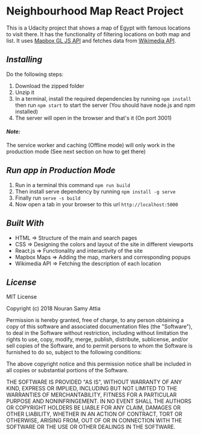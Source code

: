 # Neighbourhood Map React Project
This is a Udacity project that shows a map of Egypt with famous locations to visit there. It has the functionality of filtering locations on both map and list. It uses [Mapbox GL JS API](https://www.mapbox.com/mapbox-gl-js/api/#map#setzoomhttps://www.mapbox.com/mapbox-gl-js/api/#map#setzoom) and fetches data from [Wikimedia API](https://www.mediawiki.org/wiki/API:Main_page).

## _Installing_
Do the following steps:
1. Download the zipped folder
2. Unzip it
3. In a terminal, install the required dependencies by running `npm install` then run `npm start` to start the server (You should have node.js and npm installed)
4. The server will open in the browser and that's it (On port 3001)

#### _Note:_ 
The service worker and caching (Offline mode) will only work in the production mode (See next section on how to get there)

## _Run app in Production Mode_
1. Run in a terminal this command `npm run build`
2. Then install serve dependency by running `npm install -g serve`
3. Finally run `serve -s build`
4. Now open a tab in your browser to this url `http://localhost:5000`

## _Built With_
- HTML => Structure of the main and search pages
- CSS => Designing the colors and layout of the site in different viewports
- React.js => Functionality and interactivity of the site
- Mapbox Maps => Adding the map, markers and corresponding popups
- Wikimedia API => Fetching the description of each location

## _License_
MIT License

Copyright (c) 2018 Nouran Samy Attia

Permission is hereby granted, free of charge, to any person obtaining a copy of this software and associated documentation files (the "Software"), to deal in the Software without restriction, including without limitation the rights to use, copy, modify, merge, publish, distribute, sublicense, and/or sell copies of the Software, and to permit persons to whom the Software is furnished to do so, subject to the following conditions:

The above copyright notice and this permission notice shall be included in all copies or substantial portions of the Software.

THE SOFTWARE IS PROVIDED "AS IS", WITHOUT WARRANTY OF ANY KIND, EXPRESS OR IMPLIED, INCLUDING BUT NOT LIMITED TO THE WARRANTIES OF MERCHANTABILITY, FITNESS FOR A PARTICULAR PURPOSE AND NONINFRINGEMENT. IN NO EVENT SHALL THE AUTHORS OR COPYRIGHT HOLDERS BE LIABLE FOR ANY CLAIM, DAMAGES OR OTHER LIABILITY, WHETHER IN AN ACTION OF CONTRACT, TORT OR OTHERWISE, ARISING FROM, OUT OF OR IN CONNECTION WITH THE SOFTWARE OR THE USE OR OTHER DEALINGS IN THE SOFTWARE.